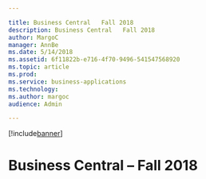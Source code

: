 ```yaml
---

title: Business Central   Fall 2018
description: Business Central   Fall 2018
author: MargoC
manager: AnnBe
ms.date: 5/14/2018
ms.assetid: 6f11822b-e716-4f70-9496-541547568920
ms.topic: article
ms.prod: 
ms.service: business-applications
ms.technology: 
ms.author: margoc
audience: Admin

---
```


[!include[banner](../../includes/banner.md)]

#  Business Central – Fall 2018


